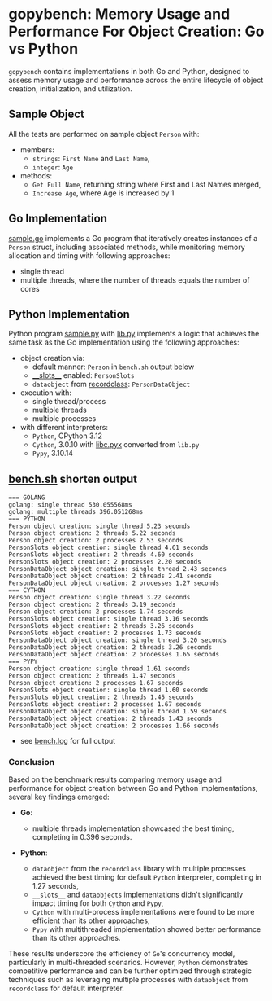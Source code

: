 # gopybench: Memory Usage and Performance For Object Creation: Go vs Python 

`gopybench` contains implementations in both Go and Python, designed to assess memory usage and performance across the entire lifecycle of object creation, initialization, and utilization.

## Sample Object
All the tests are performed on sample object `Person` with:

- members:
  - `strings`: `First Name` and `Last Name`,
  - `integer`: `Age`
- methods:
  - `Get Full Name`, returning string where First and Last Names merged,
  - `Increase Age`, where Age is increased by 1

## Go Implementation

[sample.go](sample.go) implements a Go program that iteratively creates instances of a `Person` struct, including associated methods, while monitoring memory allocation and timing with following approaches:
- single thread
- multiple threads, where the number of threads equals the number of cores


## Python Implementation

Python program [sample.py](sample.py) with [lib.py](lib.py) implements a logic that achieves the same task as the Go implementation using the following approaches:
- object creation via:
  - default manner: `Person` in `bench.sh` output below
  - [\_\_slots\_\_](https://wiki.python.org/moin/UsingSlots) enabled: `PersonSlots`
  - `dataobject` from [recordclass](https://pypi.org/project/recordclass/): `PersonDataObject`
- execution with:
  - single thread/process
  - multiple threads
  - multiple processes
- with different interpreters:
  - `Python`, CPython 3.12
  - `Cython`, 3.0.10 with [libc.pyx](libc.pyx) converted from `lib.py` 
  - `Pypy`, 3.10.14


## [bench.sh](bench.sh) shorten output

```
=== GOLANG
golang: single thread 530.055568ms
golang: multiple threads 396.051268ms
=== PYTHON
Person object creation: single thread 5.23 seconds
Person object creation: 2 threads 5.22 seconds
Person object creation: 2 processes 2.53 seconds
PersonSlots object creation: single thread 4.61 seconds
PersonSlots object creation: 2 threads 4.60 seconds
PersonSlots object creation: 2 processes 2.20 seconds
PersonDataObject object creation: single thread 2.43 seconds
PersonDataObject object creation: 2 threads 2.41 seconds
PersonDataObject object creation: 2 processes 1.27 seconds
=== CYTHON
Person object creation: single thread 3.22 seconds
Person object creation: 2 threads 3.19 seconds
Person object creation: 2 processes 1.74 seconds
PersonSlots object creation: single thread 3.16 seconds
PersonSlots object creation: 2 threads 3.26 seconds
PersonSlots object creation: 2 processes 1.73 seconds
PersonDataObject object creation: single thread 3.20 seconds
PersonDataObject object creation: 2 threads 3.26 seconds
PersonDataObject object creation: 2 processes 1.65 seconds
=== PYPY
Person object creation: single thread 1.61 seconds
Person object creation: 2 threads 1.47 seconds
Person object creation: 2 processes 1.67 seconds
PersonSlots object creation: single thread 1.60 seconds
PersonSlots object creation: 2 threads 1.45 seconds
PersonSlots object creation: 2 processes 1.67 seconds
PersonDataObject object creation: single thread 1.59 seconds
PersonDataObject object creation: 2 threads 1.43 seconds
PersonDataObject object creation: 2 processes 1.66 seconds
```
- see [bench.log](bench.log) for full output


### Conclusion

Based on the benchmark results comparing memory usage and performance for object creation between Go and Python implementations, several key findings emerged:

- **Go**:
  - multiple threads implementation showcased the best timing, completing in 0.396 seconds.

- **Python**:
  - `dataobject` from the `recordclass` library with multiple processes achieved the best timing for default `Python` interpreter, completing in 1.27 seconds,
  - `__slots__` and `dataobjects` implementations didn't significantly impact timing for both `Cython` and `Pypy`,
  - `Cython` with multi-process implementations were found to be more efficient than its other approaches,
  - `Pypy` with multithreaded implementation showed better performance than its other approaches.

These results underscore the efficiency of `Go`'s concurrency model, particularly in multi-threaded scenarios. However, `Python` demonstrates competitive performance and can be further optimized through strategic techniques such as leveraging multiple processes with `dataobject` from `recordclass` for default interpreter. 


